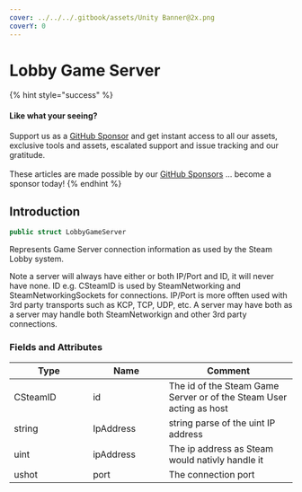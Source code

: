 ```yaml
---
cover: ../../../.gitbook/assets/Unity Banner@2x.png
coverY: 0
---
```


# Lobby Game Server

{% hint style="success" %}
#### Like what your seeing?

Support us as a [GitHub Sponsor](../../../become-a-sponsor/) and get instant access to all our assets, exclusive tools and assets, escalated support and issue tracking and our gratitude.\
\
These articles are made possible by our [GitHub Sponsors](../../../become-a-sponsor/) ... become a sponsor today!
{% endhint %}

## Introduction

```csharp
public struct LobbyGameServer
```

Represents Game Server connection information as used by the Steam Lobby system.

Note a server will always have either or both IP/Port and ID, it will never have none. ID e.g. CSteamID is used by SteamNetworking and SteamNetworkingSockets for connections. IP/Port is more offten used with 3rd party transports such as KCP, TCP, UDP, etc. A server may have both as a server may handle both SteamNetworkign and other 3rd party connections.

### Fields and Attributes

<table><thead><tr><th width="187.56643368118847">Type</th><th width="173.82668241105068">Name</th><th width="375.82373346952215">Comment</th></tr></thead><tbody><tr><td>CSteamID</td><td>id</td><td>The id of the Steam Game Server or of the Steam User acting as host</td></tr><tr><td>string</td><td>IpAddress</td><td>string parse of the uint IP address</td></tr><tr><td>uint</td><td>ipAddress</td><td>The ip address as Steam would nativly handle it</td></tr><tr><td>ushot</td><td>port</td><td>The connection port</td></tr></tbody></table>


